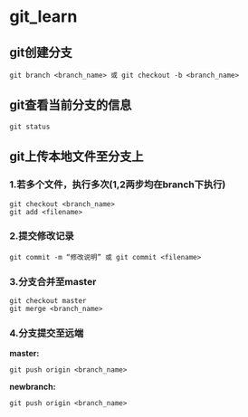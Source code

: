 # git_learn

## git创建分支
```
git branch <branch_name> 或 git checkout -b <branch_name>
```

## git查看当前分支的信息
```
git status
```

## git上传本地文件至分支上 

### 1.若多个文件，执行多次(1,2两步均在branch下执行)
```
git checkout <branch_name>
git add <filename> 
```

### 2.提交修改记录
```
git commit -m “修改说明” 或 git commit <filename>
```

### 3.分支合并至master
```
git checkout master
git merge <branch_name>
```

### 4.分支提交至远端

**master:**
```
git push origin <branch_name> 
```

**newbranch:**
```
git push origin <branch_name> 
```




